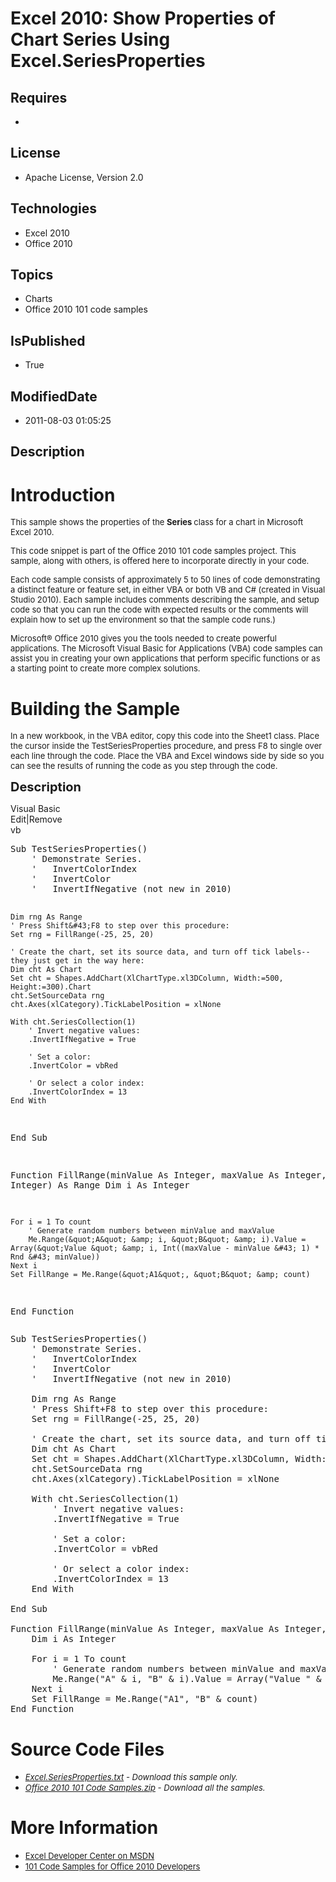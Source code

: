 # Excel 2010: Show Properties of Chart Series Using Excel.SeriesProperties
## Requires
* 
## License
* Apache License, Version 2.0
## Technologies
* Excel 2010
* Office 2010
## Topics
* Charts
* Office 2010 101 code samples
## IsPublished
* True
## ModifiedDate
* 2011-08-03 01:05:25
## Description

<h1>Introduction</h1>
<p><span style="font-size:small">This sample shows the properties of the <strong>
Series </strong>class for a chart in Microsoft Excel 2010.</span></p>
<p><span style="font-size:small">This code snippet is part of the Office 2010 101 code samples project. This sample, along with others, is offered here to incorporate directly in your code.</span></p>
<p><span style="font-size:small">Each code sample consists of approximately 5 to 50 lines of code demonstrating a distinct feature or feature set, in either VBA or both VB and C# (created in Visual Studio 2010). Each sample includes comments describing the
 sample, and setup code so that you can run the code with expected results or the comments will explain how to set up the environment so that the sample code runs.)</span></p>
<p><span style="font-size:small">Microsoft&reg; Office 2010 gives you the tools needed to create powerful applications. The Microsoft Visual Basic for Applications (VBA) code samples can assist you in creating your own applications that perform specific functions
 or as a starting point to create more complex solutions.</span></p>
<h1><span>Building the Sample</span></h1>
<p><span style="font-size:small">In a new workbook, in the VBA editor, copy this code into the Sheet1 class. Place the cursor inside the TestSeriesProperties procedure, and press F8 to single over each line through the code. Place the VBA and Excel windows
 side by side so you can see the results of running the code as you step through the code.</span></p>
<p><span style="font-size:20px; font-weight:bold">Description</span></p>
<div class="scriptcode">
<div class="pluginEditHolder" pluginCommand="mceScriptCode">
<div class="title"><span>Visual Basic</span></div>
<div class="pluginLinkHolder"><span class="pluginEditHolderLink">Edit</span>|<span class="pluginRemoveHolderLink">Remove</span></div>
<span class="hidden">vb</span>
<pre class="hidden">Sub TestSeriesProperties()
    ' Demonstrate Series.
    '   InvertColorIndex
    '   InvertColor
    '   InvertIfNegative (not new in 2010)
   
    Dim rng As Range
    ' Press Shift&#43;F8 to step over this procedure:
    Set rng = FillRange(-25, 25, 20)
       
    ' Create the chart, set its source data, and turn off tick labels--they just get in the way here:
    Dim cht As Chart
    Set cht = Shapes.AddChart(XlChartType.xl3DColumn, Width:=500, Height:=300).Chart
    cht.SetSourceData rng
    cht.Axes(xlCategory).TickLabelPosition = xlNone
              
    With cht.SeriesCollection(1)
        ' Invert negative values:
        .InvertIfNegative = True
       
        ' Set a color:
        .InvertColor = vbRed
       
        ' Or select a color index:
        .InvertColorIndex = 13
    End With
   
End Sub

Function FillRange(minValue As Integer, maxValue As Integer, count As Integer) As Range
    Dim i As Integer
  
    For i = 1 To count
        ' Generate random numbers between minValue and maxValue
        Me.Range(&quot;A&quot; &amp; i, &quot;B&quot; &amp; i).Value = Array(&quot;Value &quot; &amp; i, Int((maxValue - minValue &#43; 1) * Rnd &#43; minValue))
    Next i
    Set FillRange = Me.Range(&quot;A1&quot;, &quot;B&quot; &amp; count)
End Function
</pre>
<div class="preview">
<pre class="vb"><span class="visualBasic__keyword">Sub</span>&nbsp;TestSeriesProperties()&nbsp;
&nbsp;&nbsp;&nbsp;&nbsp;<span class="visualBasic__com">'&nbsp;Demonstrate&nbsp;Series.</span>&nbsp;
&nbsp;&nbsp;&nbsp;&nbsp;<span class="visualBasic__com">'&nbsp;&nbsp;&nbsp;InvertColorIndex</span>&nbsp;
&nbsp;&nbsp;&nbsp;&nbsp;<span class="visualBasic__com">'&nbsp;&nbsp;&nbsp;InvertColor</span>&nbsp;
&nbsp;&nbsp;&nbsp;&nbsp;<span class="visualBasic__com">'&nbsp;&nbsp;&nbsp;InvertIfNegative&nbsp;(not&nbsp;new&nbsp;in&nbsp;2010)</span>&nbsp;
&nbsp;&nbsp;&nbsp;&nbsp;
&nbsp;&nbsp;&nbsp;&nbsp;<span class="visualBasic__keyword">Dim</span>&nbsp;rng&nbsp;<span class="visualBasic__keyword">As</span>&nbsp;Range&nbsp;
&nbsp;&nbsp;&nbsp;&nbsp;<span class="visualBasic__com">'&nbsp;Press&nbsp;Shift&#43;F8&nbsp;to&nbsp;step&nbsp;over&nbsp;this&nbsp;procedure:</span>&nbsp;
&nbsp;&nbsp;&nbsp;&nbsp;<span class="visualBasic__keyword">Set</span>&nbsp;rng&nbsp;=&nbsp;FillRange(-<span class="visualBasic__number">25</span>,&nbsp;<span class="visualBasic__number">25</span>,&nbsp;<span class="visualBasic__number">20</span>)&nbsp;
&nbsp;&nbsp;&nbsp;&nbsp;&nbsp;&nbsp;&nbsp;&nbsp;
&nbsp;&nbsp;&nbsp;&nbsp;<span class="visualBasic__com">'&nbsp;Create&nbsp;the&nbsp;chart,&nbsp;set&nbsp;its&nbsp;source&nbsp;data,&nbsp;and&nbsp;turn&nbsp;off&nbsp;tick&nbsp;labels--they&nbsp;just&nbsp;get&nbsp;in&nbsp;the&nbsp;way&nbsp;here:</span>&nbsp;
&nbsp;&nbsp;&nbsp;&nbsp;<span class="visualBasic__keyword">Dim</span>&nbsp;cht&nbsp;<span class="visualBasic__keyword">As</span>&nbsp;Chart&nbsp;
&nbsp;&nbsp;&nbsp;&nbsp;<span class="visualBasic__keyword">Set</span>&nbsp;cht&nbsp;=&nbsp;Shapes.AddChart(XlChartType.xl3DColumn,&nbsp;Width:=<span class="visualBasic__number">500</span>,&nbsp;Height:=<span class="visualBasic__number">300</span>).Chart&nbsp;
&nbsp;&nbsp;&nbsp;&nbsp;cht.SetSourceData&nbsp;rng&nbsp;
&nbsp;&nbsp;&nbsp;&nbsp;cht.Axes(xlCategory).TickLabelPosition&nbsp;=&nbsp;xlNone&nbsp;
&nbsp;&nbsp;&nbsp;&nbsp;&nbsp;&nbsp;&nbsp;&nbsp;&nbsp;&nbsp;&nbsp;&nbsp;&nbsp;&nbsp;&nbsp;
&nbsp;&nbsp;&nbsp;&nbsp;<span class="visualBasic__keyword">With</span>&nbsp;cht.SeriesCollection(<span class="visualBasic__number">1</span>)&nbsp;
&nbsp;&nbsp;&nbsp;&nbsp;&nbsp;&nbsp;&nbsp;&nbsp;<span class="visualBasic__com">'&nbsp;Invert&nbsp;negative&nbsp;values:</span>&nbsp;
&nbsp;&nbsp;&nbsp;&nbsp;&nbsp;&nbsp;&nbsp;&nbsp;.InvertIfNegative&nbsp;=&nbsp;<span class="visualBasic__keyword">True</span>&nbsp;
&nbsp;&nbsp;&nbsp;&nbsp;&nbsp;&nbsp;&nbsp;&nbsp;
&nbsp;&nbsp;&nbsp;&nbsp;&nbsp;&nbsp;&nbsp;&nbsp;<span class="visualBasic__com">'&nbsp;Set&nbsp;a&nbsp;color:</span>&nbsp;
&nbsp;&nbsp;&nbsp;&nbsp;&nbsp;&nbsp;&nbsp;&nbsp;.InvertColor&nbsp;=&nbsp;vbRed&nbsp;
&nbsp;&nbsp;&nbsp;&nbsp;&nbsp;&nbsp;&nbsp;&nbsp;
&nbsp;&nbsp;&nbsp;&nbsp;&nbsp;&nbsp;&nbsp;&nbsp;<span class="visualBasic__com">'&nbsp;Or&nbsp;select&nbsp;a&nbsp;color&nbsp;index:</span>&nbsp;
&nbsp;&nbsp;&nbsp;&nbsp;&nbsp;&nbsp;&nbsp;&nbsp;.InvertColorIndex&nbsp;=&nbsp;<span class="visualBasic__number">13</span>&nbsp;
&nbsp;&nbsp;&nbsp;&nbsp;<span class="visualBasic__keyword">End</span>&nbsp;<span class="visualBasic__keyword">With</span>&nbsp;
&nbsp;&nbsp;&nbsp;&nbsp;
<span class="visualBasic__keyword">End</span>&nbsp;<span class="visualBasic__keyword">Sub</span>&nbsp;
&nbsp;
<span class="visualBasic__keyword">Function</span>&nbsp;FillRange(minValue&nbsp;<span class="visualBasic__keyword">As</span>&nbsp;<span class="visualBasic__keyword">Integer</span>,&nbsp;maxValue&nbsp;<span class="visualBasic__keyword">As</span>&nbsp;<span class="visualBasic__keyword">Integer</span>,&nbsp;count&nbsp;<span class="visualBasic__keyword">As</span>&nbsp;<span class="visualBasic__keyword">Integer</span>)&nbsp;<span class="visualBasic__keyword">As</span>&nbsp;Range&nbsp;
&nbsp;&nbsp;&nbsp;&nbsp;<span class="visualBasic__keyword">Dim</span>&nbsp;i&nbsp;<span class="visualBasic__keyword">As</span>&nbsp;<span class="visualBasic__keyword">Integer</span>&nbsp;
&nbsp;&nbsp;&nbsp;
&nbsp;&nbsp;&nbsp;&nbsp;<span class="visualBasic__keyword">For</span>&nbsp;i&nbsp;=&nbsp;<span class="visualBasic__number">1</span>&nbsp;<span class="visualBasic__keyword">To</span>&nbsp;count&nbsp;
&nbsp;&nbsp;&nbsp;&nbsp;&nbsp;&nbsp;&nbsp;&nbsp;<span class="visualBasic__com">'&nbsp;Generate&nbsp;random&nbsp;numbers&nbsp;between&nbsp;minValue&nbsp;and&nbsp;maxValue</span>&nbsp;
&nbsp;&nbsp;&nbsp;&nbsp;&nbsp;&nbsp;&nbsp;&nbsp;<span class="visualBasic__keyword">Me</span>.Range(<span class="visualBasic__string">&quot;A&quot;</span>&nbsp;&amp;&nbsp;i,&nbsp;<span class="visualBasic__string">&quot;B&quot;</span>&nbsp;&amp;&nbsp;i).Value&nbsp;=&nbsp;Array(<span class="visualBasic__string">&quot;Value&nbsp;&quot;</span>&nbsp;&amp;&nbsp;i,&nbsp;Int((maxValue&nbsp;-&nbsp;minValue&nbsp;&#43;&nbsp;<span class="visualBasic__number">1</span>)&nbsp;*&nbsp;Rnd&nbsp;&#43;&nbsp;minValue))&nbsp;
&nbsp;&nbsp;&nbsp;&nbsp;<span class="visualBasic__keyword">Next</span>&nbsp;i&nbsp;
&nbsp;&nbsp;&nbsp;&nbsp;<span class="visualBasic__keyword">Set</span>&nbsp;FillRange&nbsp;=&nbsp;<span class="visualBasic__keyword">Me</span>.Range(<span class="visualBasic__string">&quot;A1&quot;</span>,&nbsp;<span class="visualBasic__string">&quot;B&quot;</span>&nbsp;&amp;&nbsp;count)&nbsp;
<span class="visualBasic__keyword">End</span>&nbsp;<span class="visualBasic__keyword">Function</span>&nbsp;
</pre>
</div>
</div>
</div>
<h1><span>Source Code Files</span></h1>
<ul>
<li><em><span style="font-size:small"><a id="25928" href="/site/view/file/25928/1/Excel.SeriesProperties.txt">Excel.SeriesProperties.txt</a>&nbsp;- Download this sample only.</span></em>
</li><li><em><span style="font-size:small"><a id="25929" href="/site/view/file/25929/1/Office%202010%20101%20Code%20Samples.zip">Office 2010 101 Code Samples.zip</a>&nbsp;- Download all the samples.</span><em></em></em>
</li></ul>
<h1>More Information</h1>
<ul>
<li><span style="font-size:small"><a href="http://msdn.microsoft.com/en-us/office/aa905411">Excel Developer Center on MSDN</a></span>
</li><li><span style="font-size:small"><a href="http://msdn.microsoft.com/en-us/office/hh360994">101 Code Samples for Office 2010 Developers</a></span>
</li></ul>
